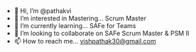 - 👋 Hi, I’m @pathakvi
- 👀 I’m interested in Mastering... Scrum Master
- 🌱 I’m currently learning... SAFe for Teams
- 💞️ I’m looking to collaborate on SAFe Scrum Master & PSM II
- 📫 How to reach me... vishpathak30@gmail.com

<!---
pathakvi/pathakvi is a ✨ special ✨ repository because its `README.md` (this file) appears on your GitHub profile.
You can click the Preview link to take a look at your changes.
--->

